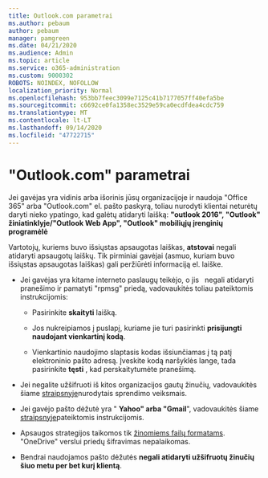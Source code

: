 ```yaml
---
title: Outlook.com parametrai
ms.author: pebaum
author: pebaum
manager: pamgreen
ms.date: 04/21/2020
ms.audience: Admin
ms.topic: article
ms.service: o365-administration
ms.custom: 9000302
ROBOTS: NOINDEX, NOFOLLOW
localization_priority: Normal
ms.openlocfilehash: 953bb7feec3099e7125c41b7177057ff40efa5be
ms.sourcegitcommit: c6692ce0fa1358ec3529e59ca0ecdfdea4cdc759
ms.translationtype: MT
ms.contentlocale: lt-LT
ms.lasthandoff: 09/14/2020
ms.locfileid: "47722715"
---
```

# <a name="settings-in-outlookcom"></a>"Outlook.com" parametrai

Jei gavėjas yra vidinis arba išorinis jūsų organizacijoje ir naudoja "Office 365" arba "Outlook.com" el. pašto paskyrą, toliau nurodyti klientai neturėtų daryti nieko ypatingo, kad galėtų atidaryti laišką: **"outlook 2016", "Outlook" žiniatinklyje/"Outlook Web App", "Outlook" mobiliųjų įrenginių programėlė**

Vartotojų, kuriems buvo išsiųstas apsaugotas laiškas, **atstovai** negali atidaryti apsaugotų laiškų. Tik pirminiai gavėjai (asmuo, kuriam buvo išsiųstas apsaugotas laiškas) gali peržiūrėti informaciją el. laiške.

- Jei gavėjas yra kitame interneto paslaugų teikėjo, o jis &nbsp; negali atidaryti pranešimo ir pamatyti "rpmsg" priedą, vadovaukitės toliau pateiktomis instrukcijomis:
    
    - Pasirinkite **skaityti** laišką.
    
    - Jos nukreipiamos į puslapį, kuriame jie turi pasirinkti **prisijungti naudojant vienkartinį kodą**.
    
    - Vienkartinio naudojimo slaptasis kodas išsiunčiamas į tą patį elektroninio pašto adresą. Įveskite kodą naršyklės lange, tada pasirinkite **tęsti** , kad perskaitytumėte pranešimą.

- Jei negalite užšifruoti iš kitos organizacijos gautų žinučių, vadovaukitės šiame [straipsnyje](https://support.office.com/article/known-issues-opening-irm-protected-emails-sent-from-users-in-other-office-365-organizations-0dec0593-a05d-4aa2-8445-9311ebab3164)nurodytais sprendimo veiksmais.

- Jei gavėjo pašto dėžutė yra " **Yahoo" arba "Gmail**", vadovaukitės </span> šiame [straipsnyje](https://support.office.com/article/how-do-i-open-a-protected-message-1157a286-8ecc-4b1e-ac43-2a608fbf3098)pateiktomis instrukcijomis.

- Apsaugos strategijos taikomos tik [žinomiems failų formatams](https://docs.microsoft.com/azure/information-protection/rms-client/client-admin-guide-file-types). "OneDrive" verslui priedų šifravimas nepalaikomas.

- Bendrai naudojamos pašto dėžutės **negali atidaryti užšifruotų žinučių šiuo metu per bet kurį klientą**. 
